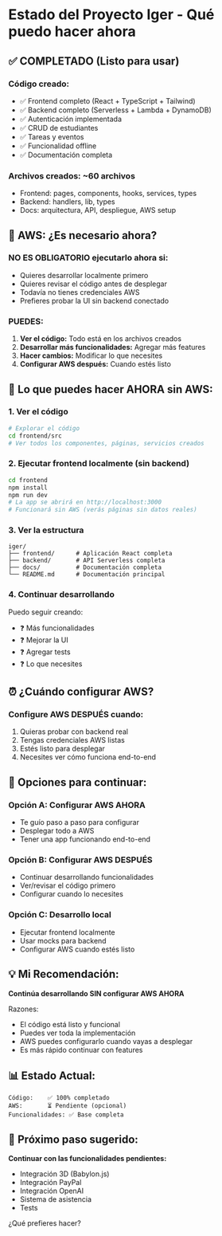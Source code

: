 # Estado del Proyecto Iger - Qué puedo hacer ahora

## ✅ COMPLETADO (Listo para usar)

### Código creado:
- ✅ Frontend completo (React + TypeScript + Tailwind)
- ✅ Backend completo (Serverless + Lambda + DynamoDB)
- ✅ Autenticación implementada
- ✅ CRUD de estudiantes
- ✅ Tareas y eventos
- ✅ Funcionalidad offline
- ✅ Documentación completa

### Archivos creados: **~60 archivos**
- Frontend: pages, components, hooks, services, types
- Backend: handlers, lib, types
- Docs: arquitectura, API, despliegue, AWS setup

## 🤔 AWS: ¿Es necesario ahora?

### NO ES OBLIGATORIO ejecutarlo ahora si:
- Quieres desarrollar localmente primero
- Quieres revisar el código antes de desplegar
- Todavía no tienes credenciales AWS
- Prefieres probar la UI sin backend conectado

### PUEDES:
1. **Ver el código:** Todo está en los archivos creados
2. **Desarrollar más funcionalidades:** Agregar más features
3. **Hacer cambios:** Modificar lo que necesites
4. **Configurar AWS después:** Cuando estés listo

## 📝 Lo que puedes hacer AHORA sin AWS:

### 1. Ver el código
```bash
# Explorar el código
cd frontend/src
# Ver todos los componentes, páginas, servicios creados
```

### 2. Ejecutar frontend localmente (sin backend)
```bash
cd frontend
npm install
npm run dev
# La app se abrirá en http://localhost:3000
# Funcionará sin AWS (verás páginas sin datos reales)
```

### 3. Ver la estructura
```
iger/
├── frontend/      # Aplicación React completa
├── backend/       # API Serverless completa
├── docs/          # Documentación completa
└── README.md      # Documentación principal
```

### 4. Continuar desarrollando
Puedo seguir creando:
- ❓ Más funcionalidades
- ❓ Mejorar la UI
- ❓ Agregar tests
- ❓ Lo que necesites

## ⏰ ¿Cuándo configurar AWS?

### Configure AWS DESPUÉS cuando:
1. Quieras probar con backend real
2. Tengas credenciales AWS listas
3. Estés listo para desplegar
4. Necesites ver cómo funciona end-to-end

## 🎯 Opciones para continuar:

### Opción A: Configurar AWS AHORA
- Te guío paso a paso para configurar
- Desplegar todo a AWS
- Tener una app funcionando end-to-end

### Opción B: Configurar AWS DESPUÉS
- Continuar desarrollando funcionalidades
- Ver/revisar el código primero
- Configurar cuando lo necesites

### Opción C: Desarrollo local
- Ejecutar frontend localmente
- Usar mocks para backend
- Configurar AWS cuando estés listo

## 💡 Mi Recomendación:

**Continúa desarrollando SIN configurar AWS AHORA**

Razones:
- El código está listo y funcional
- Puedes ver toda la implementación
- AWS puedes configurarlo cuando vayas a desplegar
- Es más rápido continuar con features

## 📊 Estado Actual:

```
Código:    ✅ 100% completado
AWS:       ⏳ Pendiente (opcional)
Funcionalidades: ✅ Base completa
```

## 🚀 Próximo paso sugerido:

**Continuar con las funcionalidades pendientes:**
- Integración 3D (Babylon.js)
- Integración PayPal
- Integración OpenAI
- Sistema de asistencia
- Tests

¿Qué prefieres hacer?



